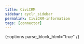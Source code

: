 ```yaml
---
title: CiviCRM
sidebar: cyclr_sidebar
permalink: CiviCRM-information
tags: [connector]
---
```

{::options parse_block_html="true" /}
